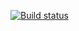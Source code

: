 [![Build status](https://ci.appveyor.com/api/projects/status/bjmwfe644jt9wxn9?svg=true)](https://ci.appveyor.com/project/SantAlice/bdd)
